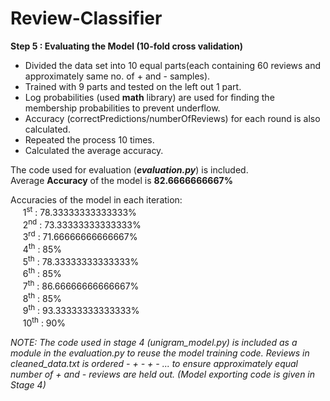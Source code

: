 # Review-Classifier
<b>Step 5 : Evaluating the Model (10-fold cross validation)</b>
<ul>
<li>Divided the data set into 10 equal parts(each containing 60 reviews and approximately same no. of + and - samples).</li>
<li>Trained with 9 parts and tested on the left out 1 part.</li>
<li>Log probabilities (used <b>math</b> library) are used for finding the membership probabilities to prevent underflow.</li>
<li>Accuracy (correctPredictions/numberOfReviews) for each round is also calculated.</li>
<li>Repeated the process 10 times.</li>
<li>Calculated the average accuracy.</li>
</ul>
The code used for evaluation (<b><i>evaluation.py</i></b>) is included.<br/>
Average <b>Accuracy</b> of the model is <b>82.6666666667%</b><br/>
<p>Accuracies of the model in each iteration:<br/>
&nbsp;&nbsp;&nbsp;&nbsp;	1<sup>st</sup> : 78.33333333333333%<br/>
&nbsp;&nbsp;&nbsp;&nbsp;	2<sup>nd</sup> : 73.33333333333333%<br/>
&nbsp;&nbsp;&nbsp;&nbsp;	3<sup>rd</sup> : 71.66666666666667%<br/>
&nbsp;&nbsp;&nbsp;&nbsp;	4<sup>th</sup> : 85%<br/>
&nbsp;&nbsp;&nbsp;&nbsp;	5<sup>th</sup> : 78.33333333333333%<br/>
&nbsp;&nbsp;&nbsp;&nbsp;	6<sup>th</sup> : 85%<br/>
&nbsp;&nbsp;&nbsp;&nbsp;	7<sup>th</sup> : 86.66666666666667%<br/>
&nbsp;&nbsp;&nbsp;&nbsp;	8<sup>th</sup> : 85%<br/>
&nbsp;&nbsp;&nbsp;&nbsp;	9<sup>th</sup> : 93.33333333333333%<br/>
&nbsp;&nbsp;&nbsp;&nbsp;	10<sup>th</sup> : 90%
</p>

 
<i>NOTE: The code used in stage 4 (unigram_model.py) is included as a module in the evaluation.py to reuse the model training code. Reviews in cleaned_data.txt is ordered - + - + - ... to ensure approximately equal number of + and - reviews are held out. (Model exporting code is given in Stage 4)</i>


